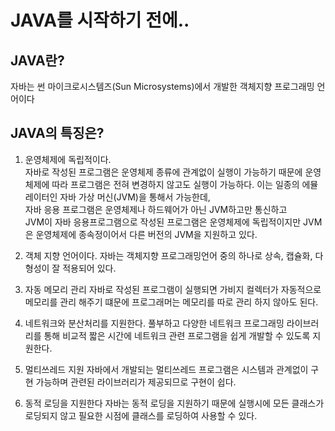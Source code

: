 # JAVA를 시작하기 전에..

## JAVA란?

자바는 썬 마이크로시스템즈(Sun Microsystems)에서 개발한 객체지향 프로그래밍 언어이다

## JAVA의 특징은?

1. 운영체제에 독립적이다.  
자바로 작성된 프로그램은 운영체제 종류에 관계없이 실행이 가능하기 때문에 운영체제에 따라 프로그램은 전혀 변경하지 않고도 실행이 가능하다.
이는 일종의 에뮬레이터인 자바 가상 머신(JVM)을 통해서 가능한데,  
자바 응용 프로그램은 운영체제나 하드웨어가 아닌 JVM하고만 통신하고  
JVM이 자바 응용프로그램으로 작성된 프로그램은 운영체제에 독립적이지만 JVM은 운영체제에 종속정이어서 다른 버전의 JVM을 지원하고 있다.

2. 객체 지향 언어이다.
자바는 객체지향 프로그래밍언어 중의 하나로 상속, 캡슐화, 다형성이 잘 적용되어 있다.

3. 자동 메모리 관리
자바로 작성된 프로그램이 실행되면 가비지 컬렉터가 자동적으로 메모리를 관리 해주기 떄문에 프로그래머는 메모리를 따로 관리 하지 않아도 된다.

4. 네트워크와 분산처리를 지원한다.
풀부하고 다양한 네트워크 프로그래밍 라이브러리를 통해 비교적 짧은 시간에 네트워크 관련 프로그램을 쉽게 개발할 수 있도록 지원한다.

5. 멀티쓰레드 지원
자바에서 개발되는 멀티쓰레드 프로그램은 시스템과 관계없이 구현 가능하며 관련된 라이브러리가 제공되므로 구현이 쉽다.

6. 동적 로딩을 지원한다
자바는 동적 로딩을 지원하기 때문에 실행시에 모든 클래스가 로딩되지 않고 필요한 시점에 클래스를 로딩하여 사용할 수 있다.